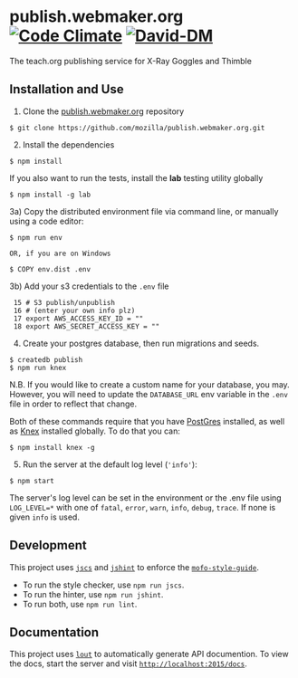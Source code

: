 # publish.webmaker.org [![Code Climate](https://codeclimate.com/github/mozilla/publish.webmaker.org/badges/gpa.svg)](https://codeclimate.com/github/mozilla/publish.webmaker.org) [![David-DM](https://david-dm.org/mozilla/publish.webmaker.org.svg)](https://david-dm.org/mozilla/publish.webmaker.org)
The teach.org publishing service for X-Ray Goggles and Thimble

## Installation and Use

1) Clone the [publish.webmaker.org](https://github.com/mozilla/publish.webmaker.org) repository

```
$ git clone https://github.com/mozilla/publish.webmaker.org.git
```

2) Install the dependencies

```
$ npm install
```

If you also want to run the tests, install the **lab** testing utility globally

```
$ npm install -g lab
```

3a) Copy the distributed environment file via command line, or manually using a code editor:

```
$ npm run env

OR, if you are on Windows

$ COPY env.dist .env
```

3b) Add your s3 credentials to the `.env` file

```
 15 # S3 publish/unpublish
 16 # (enter your own info plz)
 17 export AWS_ACCESS_KEY_ID = ""
 18 export AWS_SECRET_ACCESS_KEY = ""
```

4) Create your postgres database, then run migrations and seeds.

```
$ createdb publish
$ npm run knex
```

N.B. If you would like to create a custom name for your database, you may. However, you 
will need to update the `DATABASE_URL` env variable in the `.env` file in order to 
reflect that change.

Both of these commands require that you have [PostGres](http://www.postgresql.org/download/) installed, as well as [Knex](http://knexjs.org/) installed globally. To do that you can:

```
$ npm install knex -g
```

5) Run the server at the default log level (`'info'`):

```
$ npm start
```

The server's log level can be set in the environment or the .env file using `LOG_LEVEL=*` with one of `fatal`, `error`, `warn`, `info`, `debug`, `trace`.
If none is given `info` is used.

## Development

This project uses [`jscs`](http://jscs.info/) and [`jshint`](http://jshint.com/)
to enforce the [`mofo-style-guide`](https://github.com/MozillaFoundation/javascript-style-guide).

- To run the style checker, use `npm run jscs`.
- To run the hinter, use `npm run jshint`.
- To run both, use `npm run lint`.

## Documentation

This project uses [`lout`](https://github.com/hapijs/lout) to automatically generate API documention. To view the docs, start the server and visit
[`http://localhost:2015/docs`](http://localhost:2015/docs).
